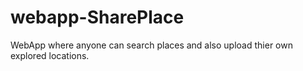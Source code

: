 # webapp-SharePlace
WebApp where anyone can search places and also upload thier own explored locations.

